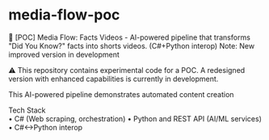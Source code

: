 # media-flow-poc
🧪 [POC] Media Flow:  Facts Videos - AI-powered pipeline that transforms "Did You Know?" facts into shorts videos. (C#+Python interop) Note: New improved version in development

⚠️ This repository contains experimental code for a POC. A redesigned version with enhanced capabilities is currently in development.

This AI-powered pipeline demonstrates automated content creation

Tech Stack
</br>
• C# (Web scraping, orchestration)
• Python and REST API (AI/ML services)
• C#<->Python interop
